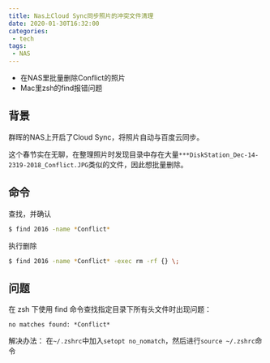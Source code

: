 ```yaml
---
title: Nas上Cloud Sync同步照片的冲突文件清理
date: 2020-01-30T16:32:00
categories:
 - tech
tags:
 - NAS
---
```


- 在NAS里批量删除Conflict的照片
- Mac里zsh的find报错问题

<!-- more -->
## 背景

群晖的NAS上开启了Cloud Sync，将照片自动与百度云同步。

这个春节实在无聊，在整理照片时发现目录中存在大量```***DiskStation_Dec-14-2319-2018_Conflict.JPG```类似的文件，因此想批量删除。

## 命令
查找，并确认
```bash
$ find 2016 -name *Conflict*
```

执行删除
```bash
$ find 2016 -name *Conflict* -exec rm -rf {} \;
```

## 问题
在 zsh 下使用 find 命令查找指定目录下所有头文件时出现问题：
```
no matches found: *Conflict*
```

解决办法：
在```~/.zshrc```中加入```setopt no_nomatch```，然后进行```source ~/.zshrc```命令
